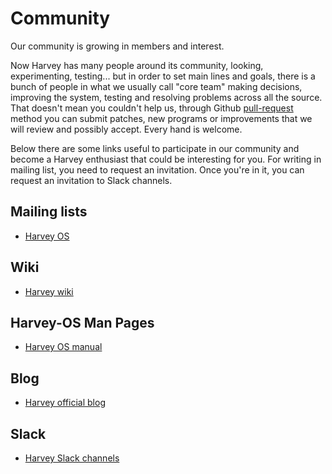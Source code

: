 # Community

Our community is growing in members and interest.

Now Harvey has many people around its community, looking, experimenting,
testing... but in order to set main lines and goals, there is a bunch of people
in what we usually call "core team" making decisions, improving the system, testing
and resolving problems across all the source.
That doesn't mean you couldn't help us, through Github [pull-request](https://help.github.com/articles/using-pull-requests/) method you can submit patches,
new programs or improvements that we will review and possibly accept. Every hand
is welcome.

Below there are some links useful to participate in our community and become a Harvey enthusiast
that could be interesting for you. For writing in mailing list, you need to request
an invitation. Once you're in it, you can request an invitation to Slack channels.

## Mailing lists 

* <a href="https://groups.google.com/forum/#!forum/harvey">Harvey OS</a>

## Wiki 

* <a href="https://github.com/Harvey-OS/harvey/wiki">Harvey wiki</a>

## Harvey-OS Man Pages

* <a href="https://sevki.io/harvey/sys/man/1/0intro">Harvey OS manual</a>

## Blog

* <a href="https://blog.harvey-os.org">Harvey official blog</a>

## Slack

* <a href="https://harvey-os.slack.com/messages/general/">Harvey Slack channels</a>
